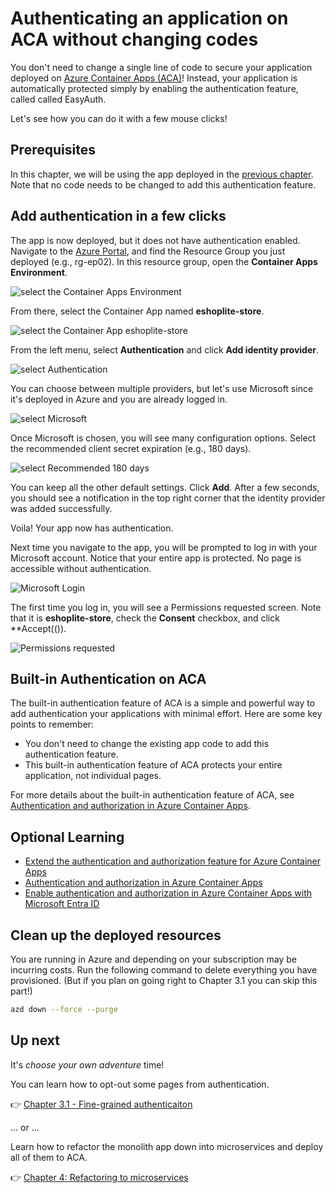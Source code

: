 # Authenticating an application on ACA without changing codes

You don't need to change a single line of code to secure your application deployed on [Azure Container Apps (ACA)](https://learn.microsoft.com/azure/container-apps/overview)! Instead, your application is automatically protected simply by enabling the authentication feature, called called EasyAuth.

Let's see how you can do it with a few mouse clicks!

## Prerequisites

In this chapter, we will be using the app deployed in the [previous chapter](../2-monolith-on-aca/). Note that no code needs to be changed to add this authentication feature.

## Add authentication in a few clicks

The app is now deployed, but it does not have authentication enabled. Navigate to the [Azure Portal](https://portal.azure.com/), and find the Resource Group you just deployed (e.g., rg-ep02). In this resource group, open the **Container Apps Environment**.

![select the Container Apps Environment](./images/container_app_env.png)

From there, select the Container App named **eshoplite-store**.

![select the Container App eshoplite-store](./images/container_app.png)

From the left menu, select **Authentication** and click **Add identity provider**.

![select Authentication](./images/container_auth.png)

You can choose between multiple providers, but let's use Microsoft since it's deployed in Azure and you are already logged in.

![select Microsoft](./images/provider-select.png)

Once Microsoft is chosen, you will see many configuration options. Select the recommended client secret expiration (e.g., 180 days).

![select Recommended 180 days](./images/exp_180_days.png)

You can keep all the other default settings. Click **Add**. After a few seconds, you should see a notification in the top right corner that the identity provider was added successfully.

Voila! Your app now has authentication.

Next time you navigate to the app, you will be prompted to log in with your Microsoft account. Notice that your entire app is protected. No page is accessible without authentication.

![Microsoft Login](./images/login.png)

The first time you log in, you will see a Permissions requested screen. Note that it is **eshoplite-store**, check the **Consent** checkbox, and click **Accept(()).

![Permissions requested](./images/permission-request.png)

## Built-in Authentication on ACA

The built-in authentication feature of ACA is a simple and powerful way to add authentication your applications with minimal effort. Here are some key points to remember:

- You don't need to change the existing app code to add this authentication feature.
- This built-in authentication feature of ACA protects your entire application, not individual pages.

For more details about the built-in authentication feature of ACA, see [Authentication and authorization in Azure Container Apps](https://learn.microsoft.com/azure/container-apps/authentication).

## Optional Learning

- [Extend the authentication and authorization feature for Azure Container Apps](../3-opt-fine-grained-auth/README.md)
- [Authentication and authorization in Azure Container Apps](https://learn.microsoft.com/azure/container-apps/authentication)
- [Enable authentication and authorization in Azure Container Apps with Microsoft Entra ID](https://learn.microsoft.com/azure/container-apps/authentication-entra)

## Clean up the deployed resources

You are running in Azure and depending on your subscription may be incurring costs. Run the following command to delete everything you have provisioned. (But if you plan on going right to Chapter 3.1 you can skip this part!)

```bash
azd down --force --purge
```

## Up next

It's *choose your own adventure* time!

You can learn how to opt-out some pages from authentication.

👉 [Chapter 3.1 - Fine-grained authenticaiton](../3-opt-fine-grained-auth/)

... or ...

Learn how to refactor the monolith app down into microservices and deploy all of them to ACA. 

👉 [Chapter 4: Refactoring to microservices](../4-microservices/)

